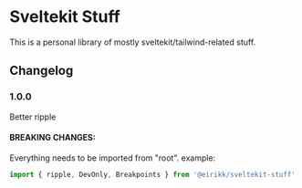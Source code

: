 # Sveltekit Stuff

This is a personal library of mostly sveltekit/tailwind-related stuff.

## Changelog

### 1.0.0

Better ripple

#### BREAKING CHANGES:

Everything needs to be imported from "root". example:

```javascript
import { ripple, DevOnly, Breakpoints } from '@eirikk/sveltekit-stuff'
```
